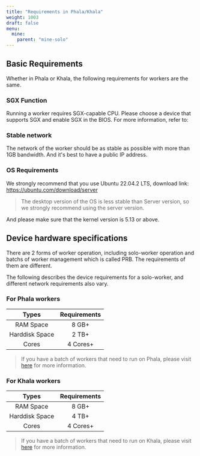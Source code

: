 ```yaml
---
title: "Requirements in Phala/Khala"
weight: 1003
draft: false
menu:
  mine:
    parent: "mine-solo"
---
```


## Basic Requirements

Whether in Phala or Khala, the following requirements for workers are the same.

### SGX Function

Running a worker requires SGX-capable CPU. Please choose a device that supports SGX and enable SGX in the BIOS.
For more information, refer to:

### Stable network

The network of the worker should be as stable as possible with more than 1GB bandwidth. And it's best to have a public IP address.

### OS Requirements

We strongly recommend that you use Ubuntu 22.04.2 LTS, download link: https://ubuntu.com/download/server

> The desktop version of the OS is less stable than Server version, so we strongly recommend using the server version.

And please make sure that the kernel version is 5.13 or above.

## Device hardware specifications

There are 2 forms of worker operation, including solo-worker operation and batchs of worker management which is called PRB. The requirements of them are different. 

The following describes the device requirements for a solo-worker, and different network requirements also vary.

### For Phala workers

|Types|Requirements|
|:----------:|:----------:|
|RAM Space|8 GB+|
|Harddisk Space|2 TB+|
|Cores|4 Cores+|

> If you have a batch of workers that need to run on Phala, please visit [here]() for more information.

### For Khala workers

|Types|Requirements|
|:----------:|:----------:|
|RAM Space|8 GB+|
|Harddisk Space|4 TB+|
|Cores|4 Cores+|

> If you have a batch of workers that need to run on Khala, please visit [here]() for more information.
